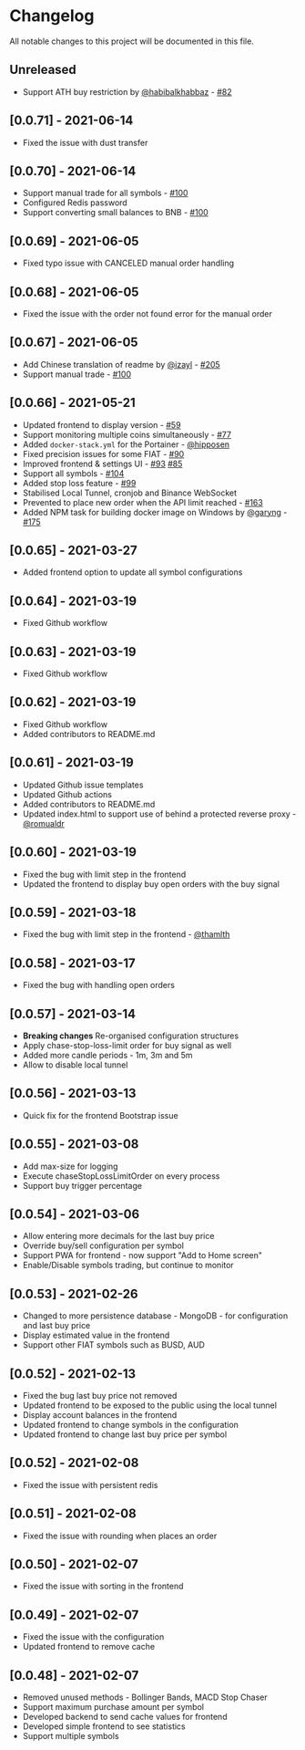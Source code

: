 # Changelog

All notable changes to this project will be documented in this file.

## Unreleased

- Support ATH buy restriction by [@habibalkhabbaz](https://github.com/habibalkhabbaz) - [#82](https://github.com/chrisleekr/binance-trading-bot/issues/82)

## [0.0.71] - 2021-06-14

- Fixed the issue with dust transfer

## [0.0.70] - 2021-06-14

- Support manual trade for all symbols -  [#100](https://github.com/chrisleekr/binance-trading-bot/issues/100)
- Configured Redis password
- Support converting small balances to BNB -  [#100](https://github.com/chrisleekr/binance-trading-bot/issues/100)

## [0.0.69] - 2021-06-05

- Fixed typo issue with CANCELED manual order handling

## [0.0.68] - 2021-06-05

- Fixed the issue with the order not found error for the manual order

## [0.0.67] - 2021-06-05

- Add Chinese translation of readme by [@izayl](https://github.com/izayl) - [#205](https://github.com/chrisleekr/binance-trading-bot/pull/205)
- Support manual trade - [#100](https://github.com/chrisleekr/binance-trading-bot/issues/100)

## [0.0.66] - 2021-05-21

- Updated frontend to display version - [#59](https://github.com/chrisleekr/binance-trading-bot/issues/59)
- Support monitoring multiple coins simultaneously - [#77](https://github.com/chrisleekr/binance-trading-bot/pull/77)
- Added `docker-stack.yml` for the Portainer - [@hipposen](https://github.com/hipposen)
- Fixed precision issues for some FIAT - [#90](https://github.com/chrisleekr/binance-trading-bot/issues/90)
- Improved frontend & settings UI - [#93](https://github.com/chrisleekr/binance-trading-bot/issues/93) [#85](https://github.com/chrisleekr/binance-trading-bot/issues/85)
- Support all symbols - [#104](https://github.com/chrisleekr/binance-trading-bot/issues/104)
- Added stop loss feature - [#99](https://github.com/chrisleekr/binance-trading-bot/issues/99)
- Stabilised Local Tunnel, cronjob and Binance WebSocket
- Prevented to place new order when the API limit reached - [#163](https://github.com/chrisleekr/binance-trading-bot/issues/163)
- Added NPM task for building docker image on Windows by [@garyng](https://github.com/garyng) - [#175](https://github.com/chrisleekr/binance-trading-bot/pull/175)

## [0.0.65] - 2021-03-27

- Added frontend option to update all symbol configurations

## [0.0.64] - 2021-03-19

- Fixed Github workflow

## [0.0.63] - 2021-03-19

- Fixed Github workflow

## [0.0.62] - 2021-03-19

- Fixed Github workflow
- Added contributors to README.md

## [0.0.61] - 2021-03-19

- Updated Github issue templates
- Updated Github actions
- Added contributors to README.md
- Updated index.html to support use of behind a protected reverse proxy -
  [@romualdr](https://github.com/romualdr)

## [0.0.60] - 2021-03-19

- Fixed the bug with limit step in the frontend
- Updated the frontend to display buy open orders with the buy signal

## [0.0.59] - 2021-03-18

- Fixed the bug with limit step in the frontend -
  [@thamlth](https://github.com/thamlth)

## [0.0.58] - 2021-03-17

- Fixed the bug with handling open orders

## [0.0.57] - 2021-03-14

- **Breaking changes** Re-organised configuration structures
- Apply chase-stop-loss-limit order for buy signal as well
- Added more candle periods - 1m, 3m and 5m
- Allow to disable local tunnel

## [0.0.56] - 2021-03-13

- Quick fix for the frontend Bootstrap issue

## [0.0.55] - 2021-03-08

- Add max-size for logging
- Execute chaseStopLossLimitOrder on every process
- Support buy trigger percentage

## [0.0.54] - 2021-03-06

- Allow entering more decimals for the last buy price
- Override buy/sell configuration per symbol
- Support PWA for frontend - now support "Add to Home screen"
- Enable/Disable symbols trading, but continue to monitor

## [0.0.53] - 2021-02-26

- Changed to more persistence database - MongoDB - for configuration and last
  buy price
- Display estimated value in the frontend
- Support other FIAT symbols such as BUSD, AUD

## [0.0.52] - 2021-02-13

- Fixed the bug last buy price not removed
- Updated frontend to be exposed to the public using the local tunnel
- Display account balances in the frontend
- Updated frontend to change symbols in the configuration
- Updated frontend to change last buy price per symbol

## [0.0.52] - 2021-02-08

- Fixed the issue with persistent redis

## [0.0.51] - 2021-02-08

- Fixed the issue with rounding when places an order

## [0.0.50] - 2021-02-07

- Fixed the issue with sorting in the frontend

## [0.0.49] - 2021-02-07

- Fixed the issue with the configuration
- Updated frontend to remove cache

## [0.0.48] - 2021-02-07

- Removed unused methods - Bollinger Bands, MACD Stop Chaser
- Support maximum purchase amount per symbol
- Developed backend to send cache values for frontend
- Developed simple frontend to see statistics
- Support multiple symbols
